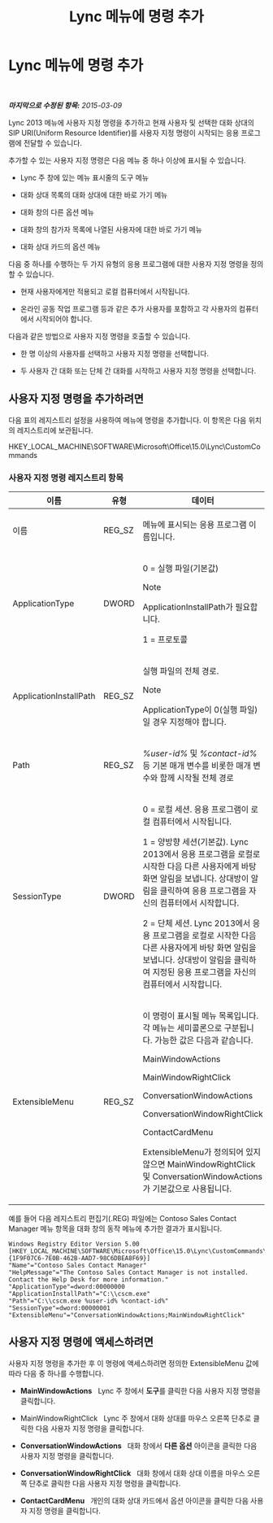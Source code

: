 ﻿---
title: Lync 메뉴에 명령 추가
TOCTitle: Lync 메뉴에 명령 추가
ms:assetid: a8443bc2-e234-4022-870a-00700f38b1ea
ms:mtpsurl: https://technet.microsoft.com/ko-kr/library/Gg412788(v=OCS.15)
ms:contentKeyID: 52056912
ms.date: 08/24/2015
mtps_version: v=OCS.15
ms.translationtype: HT
---

# Lync 메뉴에 명령 추가

 

_**마지막으로 수정된 항목:** 2015-03-09_

Lync 2013 메뉴에 사용자 지정 명령을 추가하고 현재 사용자 및 선택한 대화 상대의 SIP URI(Uniform Resource Identifier)를 사용자 지정 명령이 시작되는 응용 프로그램에 전달할 수 있습니다.

추가할 수 있는 사용자 지정 명령은 다음 메뉴 중 하나 이상에 표시될 수 있습니다.

  - Lync 주 창에 있는 메뉴 표시줄의 도구 메뉴

  - 대화 상대 목록의 대화 상대에 대한 바로 가기 메뉴

  - 대화 창의 다른 옵션 메뉴

  - 대화 창의 참가자 목록에 나열된 사용자에 대한 바로 가기 메뉴

  - 대화 상대 카드의 옵션 메뉴

다음 중 하나를 수행하는 두 가지 유형의 응용 프로그램에 대한 사용자 지정 명령을 정의할 수 있습니다.

  - 현재 사용자에게만 적용되고 로컬 컴퓨터에서 시작됩니다.

  - 온라인 공동 작업 프로그램 등과 같은 추가 사용자를 포함하고 각 사용자의 컴퓨터에서 시작되어야 합니다.

다음과 같은 방법으로 사용자 지정 명령을 호출할 수 있습니다.

  - 한 명 이상의 사용자를 선택하고 사용자 지정 명령을 선택합니다.

  - 두 사용자 간 대화 또는 단체 간 대화를 시작하고 사용자 지정 명령을 선택합니다.

## 사용자 지정 명령을 추가하려면

다음 표의 레지스트리 설정을 사용하여 메뉴에 명령을 추가합니다. 이 항목은 다음 위치의 레지스트리에 보관됩니다.

HKEY\_LOCAL\_MACHINE\\SOFTWARE\\Microsoft\\Office\\15.0\\Lync\\CustomCommands

### 사용자 지정 명령 레지스트리 항목

<table>
<colgroup>
<col style="width: 33%" />
<col style="width: 33%" />
<col style="width: 33%" />
</colgroup>
<thead>
<tr class="header">
<th>이름</th>
<th>유형</th>
<th>데이터</th>
</tr>
</thead>
<tbody>
<tr class="odd">
<td><p>이름</p></td>
<td><p>REG_SZ</p></td>
<td><p>메뉴에 표시되는 응용 프로그램 이름입니다.</p></td>
</tr>
<tr class="even">
<td><p>ApplicationType</p></td>
<td><p>DWORD</p></td>
<td><p>0 = 실행 파일(기본값)</p>


> [!NOTE]
> ApplicationInstallPath가 필요합니다.



<p>1 = 프로토콜</p></td>
</tr>
<tr class="odd">
<td><p>ApplicationInstallPath</p></td>
<td><p>REG_SZ</p></td>
<td><p>실행 파일의 전체 경로.</p>


> [!NOTE]
> ApplicationType이 0(실행 파일)일 경우 지정해야 합니다.


</td>
</tr>
<tr class="even">
<td><p>Path</p></td>
<td><p>REG_SZ</p></td>
<td><p><em>%user-id%</em> 및 <em>%contact-id%</em> 등 기본 매개 변수를 비롯한 매개 변수와 함께 시작될 전체 경로</p></td>
</tr>
<tr class="odd">
<td><p>SessionType</p></td>
<td><p>DWORD</p></td>
<td><p>0 = 로컬 세션. 응용 프로그램이 로컬 컴퓨터에서 시작됩니다.</p>
<p>1 = 양방향 세션(기본값). Lync 2013에서 응용 프로그램을 로컬로 시작한 다음 다른 사용자에게 바탕 화면 알림을 보냅니다. 상대방이 알림을 클릭하여 응용 프로그램을 자신의 컴퓨터에서 시작합니다.</p>
<p>2 = 단체 세션. Lync 2013에서 응용 프로그램을 로컬로 시작한 다음 다른 사용자에게 바탕 화면 알림을 보냅니다. 상대방이 알림을 클릭하여 지정된 응용 프로그램을 자신의 컴퓨터에서 시작합니다.</p></td>
</tr>
<tr class="even">
<td><p>ExtensibleMenu</p></td>
<td><p>REG_SZ</p></td>
<td><p>이 명령이 표시될 메뉴 목록입니다. 각 메뉴는 세미콜론으로 구분됩니다. 가능한 값은 다음과 같습니다.</p>
<p>MainWindowActions</p>
<p>MainWindowRightClick</p>
<p>ConversationWindowActions</p>
<p>ConversationWindowRightClick</p>
<p>ContactCardMenu</p>
<p>ExtensibleMenu가 정의되어 있지 않으면 MainWindowRightClick 및 ConversationWindowActions가 기본값으로 사용됩니다.</p></td>
</tr>
</tbody>
</table>


예를 들어 다음 레지스트리 편집기(.REG) 파일에는 Contoso Sales Contact Manager 메뉴 항목을 대화 창의 동작 메뉴에 추가한 결과가 표시됩니다.

    Windows Registry Editor Version 5.00
    [HKEY_LOCAL_MACHINE\SOFTWARE\Microsoft\Office\15.0\Lync\CustomCommands\{1F9F07C6-7E0B-462B-AAD7-98C6DBEA8F69}]
    "Name"="Contoso Sales Contact Manager"
    "HelpMessage"="The Contoso Sales Contact Manager is not installed. Contact the Help Desk for more information."
    "ApplicationType"=dword:00000000
    "ApplicationInstallPath"="C:\\cscm.exe"
    "Path"="C:\\cscm.exe %user-id% %contact-id%"
    "SessionType"=dword:00000001
    "ExtensibleMenu"="ConversationWindowActions;MainWindowRightClick"

## 사용자 지정 명령에 액세스하려면

사용자 지정 명령을 추가한 후 이 명령에 액세스하려면 정의한 ExtensibleMenu 값에 따라 다음 중 하나를 수행합니다.

  - **MainWindowActions**   Lync 주 창에서 **도구**를 클릭한 다음 사용자 지정 명령을 클릭합니다.

  - MainWindowRightClick   Lync 주 창에서 대화 상대를 마우스 오른쪽 단추로 클릭한 다음 사용자 지정 명령을 클릭합니다.

  - **ConversationWindowActions**   대화 창에서 **다른 옵션** 아이콘을 클릭한 다음 사용자 지정 명령을 클릭합니다.

  - **ConversationWindowRightClick**   대화 창에서 대화 상대 이름을 마우스 오른쪽 단추로 클릭한 다음 사용자 지정 명령을 클릭합니다.

  - **ContactCardMenu**   개인의 대화 상대 카드에서 옵션 아이콘을 클릭한 다음 사용자 지정 명령을 클릭합니다.

